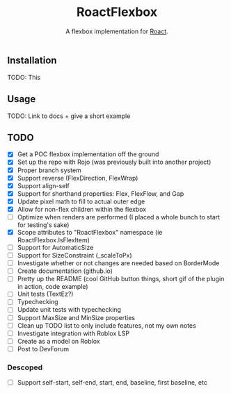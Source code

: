 <h1 align="center">RoactFlexbox</h1>

<div align="center">
    A flexbox implementation for <a href="https://github.com/Roblox/roact">Roact</a>.
</div>

<div>&nbsp;</div>

## Installation
TODO: This

## Usage
TODO: Link to docs + give a short example

## TODO
- [X] Get a POC flexbox implementation off the ground
- [X] Set up the repo with Rojo (was previously built into another project)
- [X] Proper branch system
- [X] Support reverse (FlexDirection, FlexWrap)
- [X] Support align-self
- [X] Support for shorthand properties: Flex, FlexFlow, and Gap
- [X] Update pixel math to fill to actual outer edge
- [X] Allow for non-flex children within the flexbox
- [ ] Optimize when renders are performed (I placed a whole bunch to start for testing's sake)
- [X] Scope attributes to "RoactFlexbox" namespace (ie RoactFlexbox.IsFlexItem)
- [ ] Support for AutomaticSize
- [ ] Support for SizeConstraint (_scaleToPx)
- [ ] Investigate whether or not changes are needed based on BorderMode
- [ ] Create documentation (github.io)
- [ ] Pretty up the README (cool GitHub button things, short gif of the plugin in action, code example)
- [ ] Unit tests (TextEz?)
- [ ] Typechecking
- [ ] Update unit tests with typechecking
- [ ] Support MaxSize and MinSize properties
- [ ] Clean up TODO list to only include features, not my own notes
- [ ] Investigate integration with Roblox LSP
- [ ] Create as a model on Roblox
- [ ] Post to DevForum

### Descoped
- [ ] Support self-start, self-end, start, end, baseline, first baseline, etc
